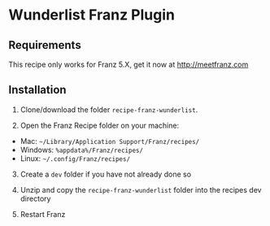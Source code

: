 # Wunderlist Franz Plugin

## Requirements
This recipe only works for Franz 5.X, get it now at http://meetfranz.com

## Installation

1. Clone/download the folder `recipe-franz-wunderlist`.

2. Open the Franz Recipe folder on your machine:
  * Mac: `~/Library/Application Support/Franz/recipes/`
  * Windows: `%appdata%/Franz/recipes/`
  * Linux: `~/.config/Franz/recipes/`

3. Create a `dev` folder if you have not already done so

3. Unzip and copy the `recipe-franz-wunderlist` folder into the recipes dev directory

4. Restart Franz
